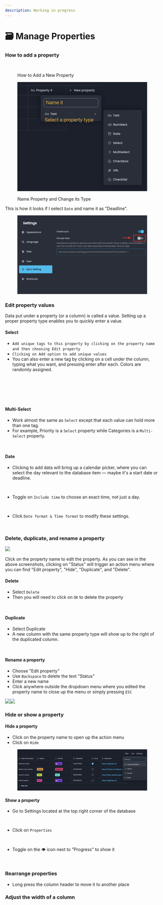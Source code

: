 ```yaml
---
description: Working in progress
---
```


# 🗃 Manage Properties

### How to add a property

<figure><img src="../../.gitbook/assets/image (8) (1).png" alt=""><figcaption><p>How to Add a New Property</p></figcaption></figure>

<figure><img src="../../.gitbook/assets/image (2) (1) (1).png" alt=""><figcaption><p>Name Property and Change its Type</p></figcaption></figure>

This is how it looks if I select `Date` and name it as "Deadline".

<figure><img src="../../.gitbook/assets/image (1) (1).png" alt=""><figcaption></figcaption></figure>

### Edit property values

Data put under a property (or a column) is called a value. Setting up a proper property type enables you to quickly enter a value.&#x20;

#### Select

* `Add unique tags to this property by clicking on the property name and then choosing Edit property`
* `Clicking on Add option to add unique values`
* &#x20;You can also enter a new tag by clicking on a cell under the column, typing what you want, and pressing enter after each. Colors are randomly assigned.

<figure><img src="../../.gitbook/assets/image (10) (3) (1).png" alt=""><figcaption></figcaption></figure>

<figure><img src="../../.gitbook/assets/image (3) (2) (2).png" alt=""><figcaption></figcaption></figure>

<figure><img src="../../.gitbook/assets/image (17).png" alt=""><figcaption></figcaption></figure>



#### Multi-Select

* Work almost the same as `Select` except that each value can hold more than one tag.
* For example, Priority is a `Select` property while Categories is a `Multi-Select` property.

<figure><img src="../../.gitbook/assets/image (18) (1).png" alt=""><figcaption></figcaption></figure>

#### Date

* Clicking to add data will bring up a calendar picker, where you can select the day relevant to the database item — maybe it's a start date or deadline.

<figure><img src="../../.gitbook/assets/image (16).png" alt=""><figcaption></figcaption></figure>

* Toggle on `Include time` to choose an exact time, not just a day.

<figure><img src="../../.gitbook/assets/image (19) (1).png" alt=""><figcaption></figcaption></figure>

* Click `Date format & Time format` to modify these settings.

<figure><img src="../../.gitbook/assets/image (14).png" alt=""><figcaption></figcaption></figure>

### Delete, duplicate, and rename a property

<img src="../../.gitbook/assets/image (10) (3) (1) (1).png" alt="" data-size="original">![](<../../.gitbook/assets/image (11).png>)

Click on the property name to edit the property. As you can see in the above screenshots, clicking on "Status" will trigger an action menu where you can find "Edit property", "Hide", "Duplicate", and "Delete".



#### **Delete**

* Select `Delete`&#x20;
* Then you will need to click on `OK` to delete the property

<figure><img src="../../.gitbook/assets/image (5) (2) (1).png" alt=""><figcaption></figcaption></figure>

#### **Duplicate**

* Select Duplicate
* A new column with the same property type will show up to the right of the duplicated column.

<figure><img src="../../.gitbook/assets/image (6) (2).png" alt=""><figcaption></figcaption></figure>

#### **Rename a property**

* Choose "Edit property"
* Use `Backspace` to delete the text "Status"&#x20;
* Enter a new name&#x20;
* Click anywhere outside the dropdown menu where you edited the property name to close up the menu or simply pressing `ESC`

![](<../../.gitbook/assets/image (3) (2) (1).png>)![](<../../.gitbook/assets/image (4) (2).png>)



### Hide or show a property

#### **Hide a property**

* Click on the property name to open up the action menu
* Click on `Hide`

<figure><img src="../../.gitbook/assets/image (2) (3).png" alt=""><figcaption></figcaption></figure>

#### **Show a property**

* Go to Settings located at the top right corner of the database

<figure><img src="../../.gitbook/assets/image (1) (3) (1).png" alt=""><figcaption></figcaption></figure>

* Click on `Properties`

<figure><img src="../../.gitbook/assets/image (7) (2) (1) (1).png" alt=""><figcaption></figcaption></figure>

* Toggle on the 👁️ icon next to "Progress" to show it

<figure><img src="../../.gitbook/assets/image (8) (2) (1).png" alt=""><figcaption></figcaption></figure>

### Rearrange properties

* Long press the column header to move it to another place



### Adjust the width of a column

<figure><img src="../../.gitbook/assets/column_rearrange (1).gif" alt=""><figcaption></figcaption></figure>
